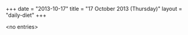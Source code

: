 +++
date = "2013-10-17"
title = "17 October 2013 (Thursday)"
layout = "daily-diet"
+++


\<no entries\>

